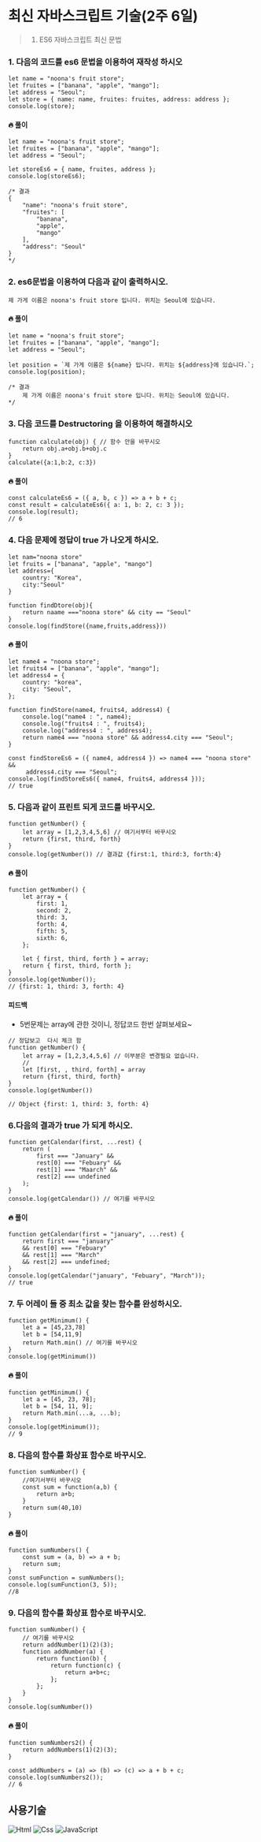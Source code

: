 # 최신 자바스크립트 기술(2주 6일)

> 1. ES6 자바스크립트 최신 문법

### 1. 다음의 코드를 es6 문법을 이용하여 재작성 하시오
```
let name = "noona's fruit store";
let fruites = ["banana", "apple", "mango"];
let address = "Seoul";
let store = { name: name, fruites: fruites, address: address };
console.log(store);
```
#### 🔥 풀이
``` 
let name = "noona's fruit store";
let fruites = ["banana", "apple", "mango"];
let address = "Seoul";

let storeEs6 = { name, fruites, address };
console.log(storeEs6);

/* 결과
{
    "name": "noona's fruit store",
    "fruites": [
        "banana",
        "apple",
        "mango"
    ],
    "address": "Seoul"
}
*/
```

### 2. es6문법을 이용하여 다음과 같이 출력하시오.
```
제 가게 이름은 noona's fruit store 입니다. 위치는 Seoul에 있습니다.
```
#### 🔥 풀이
```
let name = "noona's fruit store";
let fruites = ["banana", "apple", "mango"];
let address = "Seoul";

let position = `제 가게 이름은 ${name} 입니다. 위치는 ${address}에 있습니다.`;
console.log(position);

/* 결과
    제 가게 이름은 noona's fruit store 입니다. 위치는 Seoul에 있습니다.
*/
```

### 3. 다음 코드를 Destructoring 을 이용하여 해결하시오
```
function calculate(obj) { // 함수 안을 바꾸시오
    return obj.a+obj.b+obj.c
}
calculate({a:1,b:2, c:3})
```
#### 🔥 풀이
```
const calculateEs6 = ({ a, b, c }) => a + b + c;
const result = calculateEs6({ a: 1, b: 2, c: 3 });
console.log(result);
// 6
```

### 4. 다음 문제에 정답이 true 가 나오게 하시오.
```
let nam="noona store"
let fruits = ["banana", "apple", "mango"]
let address={
    country: "Korea",
    city:"Seoul"
}

function findDtore(obj){
    return naame ==="noona store" && city == "Seoul"
}
console.log(findStore({name,fruits,address}))
```
#### 🔥 풀이
```
let name4 = "noona store";
let fruits4 = ["banana", "apple", "mango"];
let address4 = {
    country: "korea",
    city: "Seoul",
};

function findStore(name4, fruits4, address4) {
    console.log("name4 : ", name4);
    console.log("fruits4 : ", fruits4);
    console.log("address4 : ", address4);
    return name4 === "noona store" && address4.city === "Seoul";
}

const findStoreEs6 = ({ name4, address4 }) => name4 === "noona store" &&
     address4.city === "Seoul";
console.log(findStoreEs6({ name4, fruits4, address4 }));
// true
```

### 5. 다음과 같이 프린트 되게 코드를 바꾸시오.
```
function getNumber() {
    let array = [1,2,3,4,5,6] // 여기서부터 바꾸시오
    return {first, third, forth}
}
console.log(getNumber()) // 결과값 {first:1, third:3, forth:4}
```
#### 🔥 풀이
```
function getNumber() {
    let array = {
        first: 1,
        second: 2,
        third: 3,
        forth: 4,
        fifth: 5,
        sixth: 6,
    };

    let { first, third, forth } = array;
    return { first, third, forth };
}
console.log(getNumber()); 
// {first: 1, third: 3, forth: 4}
```
#### 피드백
- 5번문제는 array에 관한 것이니, 정답코드 한번 살펴보세요~
```
// 정답보고  다시 체크 함
function getNumber() {
    let array = [1,2,3,4,5,6] // 이부분은 변경필요 없습니다.
    //
    let [first, , third, forth] = array
    return {first, third, forth}
}
console.log(getNumber())

// Object {first: 1, third: 3, forth: 4}
```


### 6.다음의 결과가 true 가 되게 하시오.
```
function getCalendar(first, ...rest) {
    return (
        first === "January" &&
        rest[0] === "Febuary" &&
        rest[1] === "Maarch" &&
        rest[2] === undefined
    );
}
console.log(getCalendar()) // 여기를 바꾸시오
```
#### 🔥 풀이
```
function getCalendar(first = "january", ...rest) {
    return first === "january" 
    && rest[0] === "Febuary" 
    && rest[1] === "March" 
    && rest[2] === undefined;
}
console.log(getCalendar("january", "Febuary", "March")); 
// true
```
### 7. 두 어레이 들 중 최소 값을 찾는 함수를 완성하시오.
```
function getMinimum() {
    let a = [45,23,78]
    let b = [54,11,9]
    return Math.min() // 여기를 바꾸시오
}
console.log(getMinimum())
```
#### 🔥 풀이
```
function getMinimum() {
    let a = [45, 23, 78];
    let b = [54, 11, 9];
    return Math.min(...a, ...b);
}
console.log(getMinimum());
// 9
```

### 8. 다음의 함수를 화상표 함수로 바꾸시오.
```
function sumNumber() {
    //여기서부터 바꾸시오
    const sum = function(a,b) {
        return a+b;
    }
    return sum(40,10)
}
```
#### 🔥 풀이
```
function sumNumbers() {
    const sum = (a, b) => a + b;
    return sum;
}
const sumFunction = sumNumbers();
console.log(sumFunction(3, 5));
//8
```

### 9. 다음의 함수를 화상표 함수로 바꾸시오.
```
function sumNumber() {
    // 여기를 바꾸시오
    return addNumber(1)(2)(3);
    function addNumber(a) {
        return function(b) {
            return function(c) {
                return a+b+c;
            };
        };
    }
}
console.log(sumNumber())
```
#### 🔥 풀이
```
function sumNumbers2() {
    return addNumbers(1)(2)(3);
}

const addNumbers = (a) => (b) => (c) => a + b + c;
console.log(sumNumbers2());
// 6
```

사용기술
---
<img alt="Html" src ="https://img.shields.io/badge/HTML5-E34F26.svg?&style=for-the-badge&logo=HTML5&logoColor=white"/> <img alt="Css" src ="https://img.shields.io/badge/CSS3-1572B6.svg?&style=for-the-badge&logo=CSS3&logoColor=white"/> <img alt="JavaScript" src ="https://img.shields.io/badge/JavaScriipt-F7DF1E.svg?&style=for-the-badge&logo=JavaScript&logoColor=black"/> 
